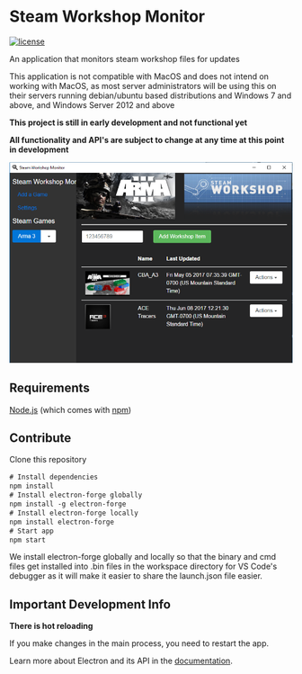 # Steam Workshop Monitor

[![license](https://img.shields.io/badge/license-GPL%20v3-blue.svg)](https://github.com/dixon13/steamws-monitor/blob/master/LICENSE)

An application that monitors steam workshop files for updates

This application is not compatible with MacOS and does not intend on working with MacOS, as most server administrators will be using this on their servers running debian/ubuntu based distributions and Windows 7 and above, and Windows Server 2012 and above

**This project is still in early development and not functional yet**

**All functionality and API's are subject to change at any time at this point in development**

![alt text](https://github.com/dixon13/steamws-monitor/blob/master/front-pic.PNG "What it looks like")

## Requirements
[Node.js](https://nodejs.org/en/download/) (which comes with [npm](http://npmjs.com))

## Contribute
Clone this repository

```
# Install dependencies
npm install
# Install electron-forge globally
npm install -g electron-forge
# Install electron-forge locally
npm install electron-forge
# Start app
npm start
```
We install electron-forge globally and locally so that the binary and cmd files get installed into .bin files in the workspace directory for VS Code's debugger as it will make it easier to share the launch.json file easier.

## Important Development Info
**There is hot reloading**

If you make changes in the main process, you need to restart the app.

Learn more about Electron and its API in the [documentation](http://electron.atom.io/docs/latest).
